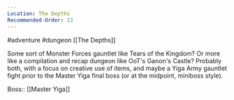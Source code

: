 ```yaml
---
Location: The Depths
Recommended-Order: 13
---
```


 #adventure #dungeon [[The Depths]]

Some sort of Monster Forces gauntlet like Tears of the Kingdom? Or more like a compilation and recap dungeon like OoT's Ganon's Castle? Probably both, with a focus on creative use of items, and maybe a Yiga Army gauntlet fight prior to the Master Yiga final boss (or at the midpoint, miniboss style).

Boss:: [[Master Yiga]]
